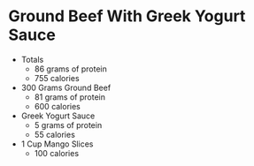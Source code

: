 # Ground Beef With Greek Yogurt Sauce
- Totals
	- 86 grams of protein
	- 755 calories
- 300 Grams Ground Beef
	- 81 grams of protein
	- 600 calories
- Greek Yogurt Sauce
	- 5 grams of protein
	- 55 calories
- 1 Cup Mango Slices
	- 100 calories